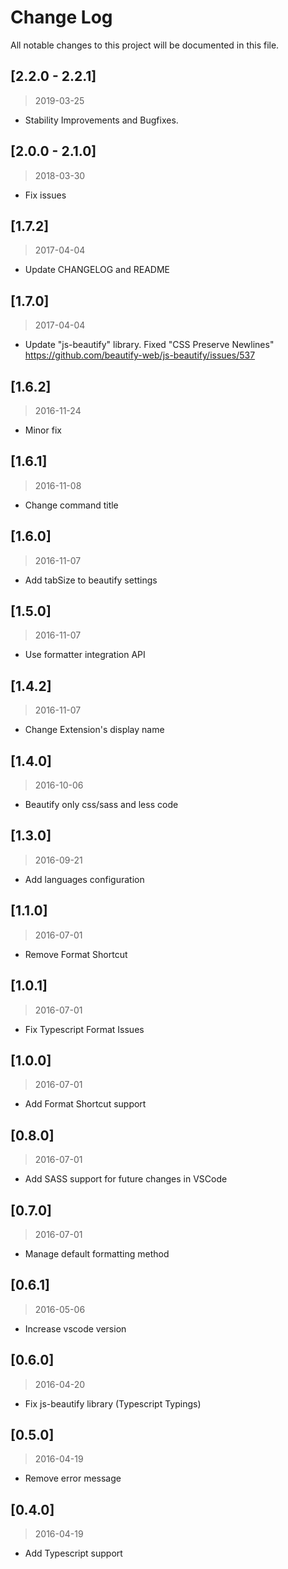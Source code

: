 # Change Log
All notable changes to this project will be documented in this file.

## [2.2.0 - 2.2.1]
> 2019-03-25
- Stability Improvements and Bugfixes.

## [2.0.0 - 2.1.0]
> 2018-03-30
- Fix issues

## [1.7.2]
> 2017-04-04
- Update CHANGELOG and README

## [1.7.0]
> 2017-04-04
- Update "js-beautify" library. Fixed "CSS Preserve Newlines" https://github.com/beautify-web/js-beautify/issues/537

## [1.6.2]
> 2016-11-24
- Minor fix

## [1.6.1]
> 2016-11-08
- Change command title

## [1.6.0]
> 2016-11-07
- Add tabSize to beautify settings

## [1.5.0]
> 2016-11-07
- Use formatter integration API

## [1.4.2]
> 2016-11-07
- Change Extension's display name

## [1.4.0]
> 2016-10-06
- Beautify only css/sass and less code

## [1.3.0]
> 2016-09-21
- Add languages configuration

## [1.1.0]
> 2016-07-01
- Remove Format Shortcut

## [1.0.1]
> 2016-07-01
- Fix Typescript Format Issues

## [1.0.0]
> 2016-07-01
- Add Format Shortcut support

## [0.8.0]
> 2016-07-01
- Add SASS support for future changes in VSCode

## [0.7.0]
> 2016-07-01
- Manage default formatting method 

## [0.6.1]
> 2016-05-06
- Increase vscode version

## [0.6.0]
> 2016-04-20
- Fix js-beautify library (Typescript Typings)

## [0.5.0]
> 2016-04-19
- Remove error message

## [0.4.0]
> 2016-04-19
- Add Typescript support
